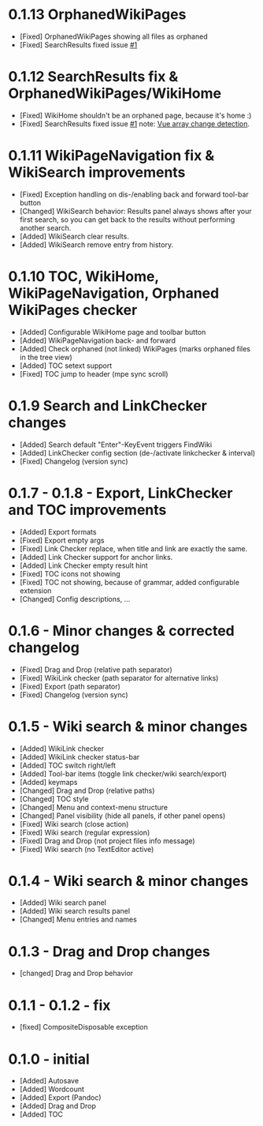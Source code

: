 # 0.1.13 OrphanedWikiPages
* [Fixed] OrphanedWikiPages showing all files as orphaned
* [Fixed] SearchResults fixed issue [#1](https://github.com/rkaradas/MaPerWiki/issues/1)

# 0.1.12 SearchResults fix & OrphanedWikiPages/WikiHome
* [Fixed] WikiHome shouldn't be an orphaned page, because it's home :)
* [Fixed] SearchResults fixed issue [#1](https://github.com/rkaradas/MaPerWiki/issues/1) note: [Vue array change detection](https://vuejs.org/v2/guide/list.html#Array-Change-Detection).

# 0.1.11 WikiPageNavigation fix & WikiSearch improvements
* [Fixed] Exception handling on dis-/enabling back and forward tool-bar button
* [Changed] WikiSearch behavior: Results panel always shows after your first search, so you can get back to the results without performing another search.
* [Added] WikiSearch clear results.
* [Added] WikiSearch remove entry from history.

# 0.1.10 TOC, WikiHome, WikiPageNavigation, Orphaned WikiPages checker
* [Added] Configurable WikiHome page and toolbar button
* [Added] WikiPageNavigation back- and forward
* [Added] Check orphaned (not linked) WikiPages (marks orphaned files in the tree view)
* [Added] TOC setext support
* [Fixed] TOC jump to header (mpe sync scroll)

# 0.1.9 Search and LinkChecker changes
* [Added] Search default "Enter"-KeyEvent triggers FindWiki
* [Added] LinkChecker config section (de-/activate linkchecker & interval)
* [Fixed] Changelog (version sync)

# 0.1.7 - 0.1.8 - Export, LinkChecker and TOC improvements
* [Added] Export formats
* [Fixed] Export empty args
* [Fixed] Link Checker replace, when title and link are exactly the same.
* [Added] Link Checker support for anchor links.
* [Added] Link Checker empty result hint
* [Fixed] TOC icons not showing
* [Fixed] TOC not showing, because of grammar, added configurable extension
* [Changed] Config descriptions, ...

# 0.1.6 - Minor changes & corrected changelog
* [Fixed] Drag and Drop (relative path separator)
* [Fixed] WikiLink checker (path separator for alternative links)
* [Fixed] Export (path separator)
* [Fixed] Changelog (version sync)

# 0.1.5 - Wiki search & minor changes
* [Added] WikiLink checker
* [Added] WikiLink checker status-bar
* [Added] TOC switch right/left
* [Added] Tool-bar items (toggle link checker/wiki search/export)
* [Added] keymaps
* [Changed] Drag and Drop (relative paths)
* [Changed] TOC style
* [Changed] Menu and context-menu structure
* [Changed] Panel visibility (hide all panels, if other panel opens)
* [Fixed] Wiki search (close action)
* [Fixed] Wiki search (regular expression)
* [Fixed] Drag and Drop (not project files info message)
* [Fixed] Wiki search (no TextEditor active)

# 0.1.4 - Wiki search & minor changes
* [Added] Wiki search panel
* [Added] Wiki search results panel
* [Changed] Menu entries and names

# 0.1.3 - Drag and Drop changes
* [changed] Drag and Drop behavior

# 0.1.1 - 0.1.2 - fix
* [fixed] CompositeDisposable exception

# 0.1.0 - initial
* [Added] Autosave
* [Added] Wordcount
* [Added] Export (Pandoc)
* [Added] Drag and Drop
* [Added] TOC
